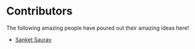 Contributors
============

The following amazing people have poured out their amazing ideas here!

* [Sanket Saurav](http://github.com/sanketsaurav)